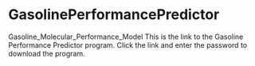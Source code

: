 # GasolinePerformancePredictor
Gasoline_Molecular_Performance_Model
This is the link to the Gasoline Performance Predictor program. Click the link and enter the password to download the program.
